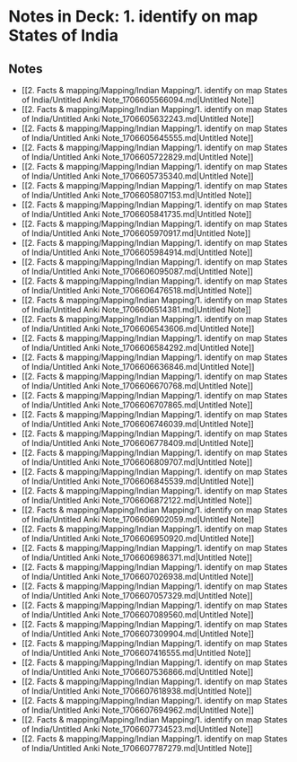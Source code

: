 # Notes in Deck: 1. identify on map States of India

## Notes

- [[2. Facts & mapping/Mapping/Indian Mapping/1. identify on map States of India/Untitled Anki Note_1706605566094.md|Untitled Note]]
- [[2. Facts & mapping/Mapping/Indian Mapping/1. identify on map States of India/Untitled Anki Note_1706605632243.md|Untitled Note]]
- [[2. Facts & mapping/Mapping/Indian Mapping/1. identify on map States of India/Untitled Anki Note_1706605645555.md|Untitled Note]]
- [[2. Facts & mapping/Mapping/Indian Mapping/1. identify on map States of India/Untitled Anki Note_1706605722829.md|Untitled Note]]
- [[2. Facts & mapping/Mapping/Indian Mapping/1. identify on map States of India/Untitled Anki Note_1706605735340.md|Untitled Note]]
- [[2. Facts & mapping/Mapping/Indian Mapping/1. identify on map States of India/Untitled Anki Note_1706605807153.md|Untitled Note]]
- [[2. Facts & mapping/Mapping/Indian Mapping/1. identify on map States of India/Untitled Anki Note_1706605841735.md|Untitled Note]]
- [[2. Facts & mapping/Mapping/Indian Mapping/1. identify on map States of India/Untitled Anki Note_1706605970917.md|Untitled Note]]
- [[2. Facts & mapping/Mapping/Indian Mapping/1. identify on map States of India/Untitled Anki Note_1706605984914.md|Untitled Note]]
- [[2. Facts & mapping/Mapping/Indian Mapping/1. identify on map States of India/Untitled Anki Note_1706606095087.md|Untitled Note]]
- [[2. Facts & mapping/Mapping/Indian Mapping/1. identify on map States of India/Untitled Anki Note_1706606476518.md|Untitled Note]]
- [[2. Facts & mapping/Mapping/Indian Mapping/1. identify on map States of India/Untitled Anki Note_1706606514381.md|Untitled Note]]
- [[2. Facts & mapping/Mapping/Indian Mapping/1. identify on map States of India/Untitled Anki Note_1706606543606.md|Untitled Note]]
- [[2. Facts & mapping/Mapping/Indian Mapping/1. identify on map States of India/Untitled Anki Note_1706606584292.md|Untitled Note]]
- [[2. Facts & mapping/Mapping/Indian Mapping/1. identify on map States of India/Untitled Anki Note_1706606636846.md|Untitled Note]]
- [[2. Facts & mapping/Mapping/Indian Mapping/1. identify on map States of India/Untitled Anki Note_1706606670768.md|Untitled Note]]
- [[2. Facts & mapping/Mapping/Indian Mapping/1. identify on map States of India/Untitled Anki Note_1706606707865.md|Untitled Note]]
- [[2. Facts & mapping/Mapping/Indian Mapping/1. identify on map States of India/Untitled Anki Note_1706606746039.md|Untitled Note]]
- [[2. Facts & mapping/Mapping/Indian Mapping/1. identify on map States of India/Untitled Anki Note_1706606778409.md|Untitled Note]]
- [[2. Facts & mapping/Mapping/Indian Mapping/1. identify on map States of India/Untitled Anki Note_1706606809707.md|Untitled Note]]
- [[2. Facts & mapping/Mapping/Indian Mapping/1. identify on map States of India/Untitled Anki Note_1706606845539.md|Untitled Note]]
- [[2. Facts & mapping/Mapping/Indian Mapping/1. identify on map States of India/Untitled Anki Note_1706606872122.md|Untitled Note]]
- [[2. Facts & mapping/Mapping/Indian Mapping/1. identify on map States of India/Untitled Anki Note_1706606902059.md|Untitled Note]]
- [[2. Facts & mapping/Mapping/Indian Mapping/1. identify on map States of India/Untitled Anki Note_1706606950920.md|Untitled Note]]
- [[2. Facts & mapping/Mapping/Indian Mapping/1. identify on map States of India/Untitled Anki Note_1706606986371.md|Untitled Note]]
- [[2. Facts & mapping/Mapping/Indian Mapping/1. identify on map States of India/Untitled Anki Note_1706607026938.md|Untitled Note]]
- [[2. Facts & mapping/Mapping/Indian Mapping/1. identify on map States of India/Untitled Anki Note_1706607057329.md|Untitled Note]]
- [[2. Facts & mapping/Mapping/Indian Mapping/1. identify on map States of India/Untitled Anki Note_1706607089560.md|Untitled Note]]
- [[2. Facts & mapping/Mapping/Indian Mapping/1. identify on map States of India/Untitled Anki Note_1706607309904.md|Untitled Note]]
- [[2. Facts & mapping/Mapping/Indian Mapping/1. identify on map States of India/Untitled Anki Note_1706607416555.md|Untitled Note]]
- [[2. Facts & mapping/Mapping/Indian Mapping/1. identify on map States of India/Untitled Anki Note_1706607536866.md|Untitled Note]]
- [[2. Facts & mapping/Mapping/Indian Mapping/1. identify on map States of India/Untitled Anki Note_1706607618938.md|Untitled Note]]
- [[2. Facts & mapping/Mapping/Indian Mapping/1. identify on map States of India/Untitled Anki Note_1706607694962.md|Untitled Note]]
- [[2. Facts & mapping/Mapping/Indian Mapping/1. identify on map States of India/Untitled Anki Note_1706607734523.md|Untitled Note]]
- [[2. Facts & mapping/Mapping/Indian Mapping/1. identify on map States of India/Untitled Anki Note_1706607787279.md|Untitled Note]]